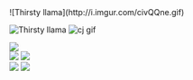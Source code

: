 <div>
![Thirsty llama](http://i.imgur.com/civQQne.gif)
</div>
<div class="team one">

![Thirsty llama](http://i.imgur.com/civQQne.gif)
![cj gif](http://37.media.tumblr.com/tumblr_m4y5iveprl1r9i0fuo3_250.gif)

<img src="http://media.tumblr.com/90772e20bf47736ab8182e6df2dab3b6/tumblr_inline_mt3nfmQYUX1s9rnjf.gif">
</div>	
<div class="team two">
<img src="http://media.tumblr.com/12f8c89a532e40b9a81c3d13437a93ac/tumblr_inline_mfybce0Pmb1qed51z.gif">
<img src="http://i1245.photobucket.com/albums/gg589/MetropoLois/West Wing Gifs and Icons/Bartletbringitongif.gif">
</div>
<div class="team three">
<img src="http://25.media.tumblr.com/ac4807cf7fefca1bb2ac3b326a63fdac/tumblr_mfgvc0jpvO1r9i0fuo1_500.gif">
<img src="http://img.photobucket.com/albums/v131/divalicious04/GIFs/bradleywhitforddance_zps9dc70022.gif">
</div>